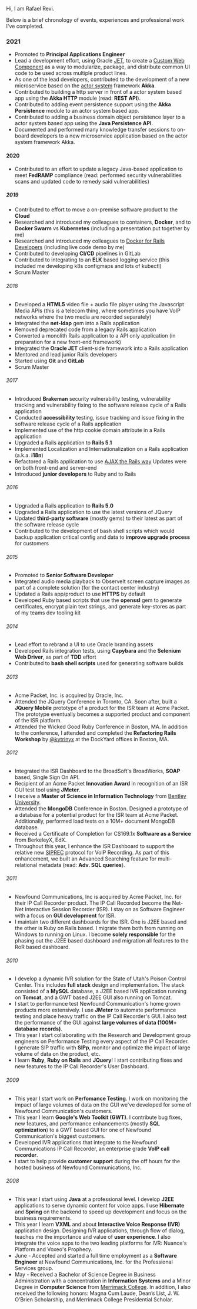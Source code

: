 Hi, I am Rafael Revi.

Below is a brief chronology of events, experiences and professional work I've completed.

### 2021
- Promoted to **Principal Applications Engineer**
- Lead a development effort, using Oracle [JET](https://www.oracle.com/webfolder/technetwork/jet/index.html), to create a [Custom Web Component](https://docs.oracle.com/en/middleware/developer-tools/jet/12/reference-api/CompositeOverview.html) as a way to modularize, package, and distribute common UI code to be used across multiple product lines.
- As one of the lead developers, contributed to the development of a new microservice based on the [actor system](https://doc.akka.io/docs/akka/current/typed/guide/actors-intro.html) framework **Akka**.
- Contributed to building a http server in front of a actor system based app using the **Akka HTTP** module (read: **REST API**).
- Contributed to adding event persistence support using the **Akka Persistence** module to an actor system based app.
- Contributed to adding a business domain object persistence layer to a actor system based app using the **Java Persistence API**.
- Documented and performed many knowledge transfer sessions to on-board developers to a new microservice application based on the actor system framework Akka.

#### 2020
- Contributed to an effort to update a legacy Java-based application to meet **FedRAMP** compliance (read: performed security vulnerabilities scans and updated code to remedy said vulnerabilities)

##### 2019
- Contributed to effort to move a on-premise software product to the **Cloud**
- Researched and introduced my colleagues to containers, **Docker**, and to **Docker Swarm** vs **Kubernetes** (including a presentation put together by me)
- Researched and introduced my colleagues to [Docker for Rails Developers](https://pragprog.com/book/ridocker/docker-for-rails-developers) (including live code demo by me)
- Contributed to developing **CI/CD** pipelines in GitLab
- Contributed to integrating to an **ELK** based logging service (this included me developing k8s configmaps and lots of kubectl)
- Scrum Master

###### 2018
- Developed a **HTML5** video file + audio file player using the Javascript Media APIs (this is a telecom thing, where sometimes you have VoIP networks where the two media are recorded separately)
- Integrated the **net-ldap** gem into a Rails application
- Removed deprecated code from a legacy Rails application
- Converted a monolith Rails application to a API only application (in preparation for a new front-end framework)
- Integrated the **Oracle JET** client-side framework into a Rails application
- Mentored and lead junior Rails developers
- Started using **Git** and **GitLab**
- Scrum Master

###### 2017
- Introduced  **Brakeman** security vulnerability testing, vulnerability tracking and vulnerability fixing to the software release cycle of a Rails application
- Conducted **accessibility** testing, issue tracking and issue fixing in the software release cycle of a Rails application  
- Implemented use of the http cookie domain attribute in a Rails application
- Upgraded a Rails application to **Rails 5.1**
- Implemented Localization and Internationalization on a Rails application (a.k.a. **i18n**)
- Refactored a Rails application to use [AJAX the Rails way](https://guides.rubyonrails.org/v5.2/working_with_javascript_in_rails.html) Updates were on both front-end and server-end
- Introduced **junior developers** to Ruby and to Rails

###### 2016
- Upgraded a Rails application to **Rails 5.0**
- Upgraded a Rails application to use the latest versions of JQuery
- Updated **third-party software** (mostly gems) to their latest as part of the software release cycle
- Contributed to the development of bash shell scripts which would backup application critical config and data to **improve upgrade process** for customers

###### 2015
- Promoted to **Senior Software Developer**
- Integrated audio media playback to ObserveIt screen capture images as part of a complete solution (for the contact center industry)
- Updated a Rails app/product to use **HTTPS** by default
- Developed Ruby based scripts that use the **openssl** gem to generate certificates,  encrypt plain text strings, and generate key-stores as part of my teams dev tooling kit

###### 2014
- Lead effort to rebrand a UI to use Oracle branding assets
- Developed Rails integration tests, using **Capybara** and the **Selenium Web Driver**, as part of **TDD** effort
- Contributed to **bash shell scripts** used for generating software builds

###### 2013
- Acme Packet, Inc. is acquired by Oracle, Inc.
- Attended the JQuery Conference in Toronto, CA. Soon after, built a **JQuery Mobile** prototype of a product for the ISR team at Acme Packet. The prototype eventually becomes a supported product and component of the ISR platform.
- Attended the Wicked Good Ruby Conference in Boston, MA. In addition to the conference, I attended and completed the **Refactoring Rails Workshop** by [@kytrinyx](https://twitter.com/kytrinyx) at the DockYard offices in Boston, MA.

###### 2012
- Integrated the ISR Dashboard to the BroadSoft's BroadWorks, **SOAP** based, Single Sign On API.
- Recipient of an Acme Packet **Innovation Award** in recognition of an ISR GUI test tool using **JMeter**.
- I receive a **Master of Science in Information Technology** from [Bentley University](http://www.bentley.edu "Go Falcons!").
- Attended the **MongoDB** Conference in Boston. Designed a prototype of a database for a potential product for the ISR team at Acme Packet. Additionally, performed load tests on a 10M+ document MongoDB database.
- Received a Certificate of Completion for CS169.1x **Software as a Service** from BerkeleyX, EdX.
- Throughout this year, I enhance the ISR Dashboard to support the relative new [SIPREC](http://datatracker.ietf.org/wg/siprec/charter/ "VOIP Recording") protocol for VoIP Recording. As part of this enhancement, we built an Advanced Searching feature for multi-relational metadata (read: **Adv. SQL queries**).

###### 2011
- Newfound Communications, Inc is acquired by Acme Packet, Inc. for their IP Call Recorder product. The IP Call Recorded become the Net-Net Interactive Session Recorder (ISR). I stay on as Software Engineer with a focus on **GUI development** for ISR.
- I maintain two different dashboards for the ISR. One is J2EE based and the other is Ruby on Rails based. I migrate them both from running on Windows to running on Linux. I become **solely responsible** for the phasing out the J2EE based dashboard and migration all features to the RoR based dashboard.

###### 2010
- I develop a dynamic IVR solution for the State of Utah's Poison Control Center. This includes **full stack** design and implementation. The stack consisted of a **MySQL** database, a J2EE based IVR application running on **Tomcat**, and a GWT based J2EE GUI also running on Tomcat.
- I start to performance test Newfound Communication's home grown products more extensively. I use **JMeter** to automate performance testing and place heavy traffic on the IP Call Recorder's GUI. I also test the performance of the GUI against **large volumes of data (100M+ database records)**.
- This year I start collaborating with the Research and Development group engineers on Performance Testing every aspect of the IP Call Recorder. I generate SIP traffic with **SIPp**, monitor and optimize the impact of large volume of data on the product, etc.
- I learn **Ruby**, **Ruby on Rails** and **JQuery**! I start contributing fixes and new features to the IP Call Recorder's User Dashboard.

###### 2009
- This year I start work on **Perfomance Testing**. I work on monitoring the impact of large volumes of data on the GUI we've developed for some of Newfound Communication's customers.
- This year I learn **Google's Web Toolkit (GWT)**. I contribute bug fixes, new features, and performance enhancements (mostly **SQL optimization**) to a GWT based GUI for one of Newfound Communication's biggest customers.
- Developed IVR applications that integrate to the Newfound Communications IP Call Recorder, an enterprise grade **VoIP call recorder**.
- I start to help provide **customer support** during the off hours for the hosted business of Newfound Communications, Inc.

###### 2008
- This year I start using **Java** at a professional level. I develop **J2EE** applications to serve dynamic content for voice apps. I use **Hibernate** and **Spring** on the backend to speed up development and focus on the business requirements.
- This year I learn **VXML** and about **Interactive Voice Response (IVR)** application design. Designing IVR applications, through flow of dialog, teaches me the importance and value of **user experience**. I also integrate the voice apps to the two leading platforms for IVR: Nuance's Platform and Voxeo's Prophecy.
- June - Accepted and started a full time employment as a **Software Engineer** at Newfound Communications, Inc. for the Professional Services group.
- May - Received a Bachelor of Science Degree in Business Administration with a concentration in **Information Systems** and a Minor Degree in **Computer Science** from [Merrimack College](http://www.merrimack.edu "Go Warriors!"). In addition, I also received the following honors: Magna Cum Laude, Dean’s List, J. W. O’Brien Scholarship, and Merrimack College Presidential Scholar.
